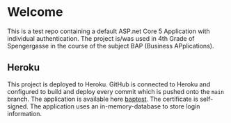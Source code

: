 # Welcome

This is a test repo containing a default ASP.net Core 5 Application with individual authentication.
The project is/was used in 4th Grade of Spengergasse in the course of the subject BAP (Business APplications).

## Heroku

This project is deployed to Heroku. GitHub is connected to Heroku and configured to build and deploy every commit which is pushed onto the `main` branch. The application is available here [baptest](https://baptest.herokuapp.com/). The certificate is self-signed. The application uses an in-memory-database to store login information.
